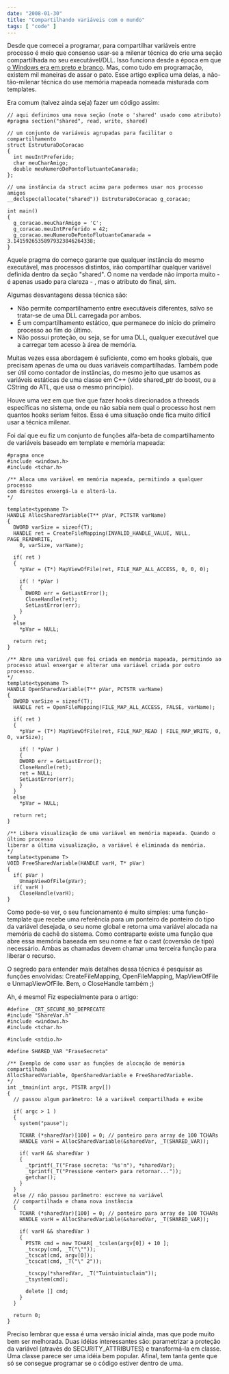 ```yaml
---
date: "2008-01-30"
title: "Compartilhando variáveis com o mundo"
tags: [ "code" ]
---
```

Desde que comecei a programar, para compartilhar variáveis entre processo é meio que consenso usar-se a milenar técnica do crie uma seção compartilhada no seu executável/DLL. Isso funciona desde a época em que [o Windows era em preto e branco]. Mas, como tudo em programação, existem mil maneiras de assar o pato. Esse artigo explica uma delas, a não-tão-milenar técnica do use memória mapeada nomeada misturada com templates.

Era comum (talvez ainda seja) fazer um código assim:

    // aqui definimos uma nova seção (note o 'shared' usado como atributo)
    #pragma section("shared", read, write, shared)
    
    // um conjunto de variáveis agrupadas para facilitar o compartilhamento
    struct EstruturaDoCoracao
    {
      int meuIntPreferido;
      char meuCharAmigo;
      double meuNumeroDePontoFlutuanteCamarada;
    };
    
    // uma instância da struct acima para podermos usar nos processo amigos
    __declspec(allocate("shared")) EstruturaDoCoracao g_coracao;
    
    int main()
    {
      g_coracao.meuCharAmigo = 'C';
      g_coracao.meuIntPreferido = 42;
      g_coracao.meuNumeroDePontoFlutuanteCamarada = 3.14159265358979323846264338;
    } 

Aquele pragma do começo garante que qualquer instância do mesmo executável, mas processos distintos, irão compartilhar qualquer variável definida dentro da seção "shared". O nome na verdade não importa muito - é apenas usado para clareza - , mas o atributo do final, sim.

Algumas desvantagens dessa técnica são:

 - Não permite compartilhamento entre executáveis diferentes, salvo se tratar-se de uma DLL carregada por ambos.
 - É um compartilhamento estático, que permanece do início do primeiro processo ao fim do último.
 - Não possui proteção, ou seja, se for uma DLL, qualquer executável que a carregar tem acesso à área de memória.

Muitas vezes essa abordagem é suficiente, como em hooks globais, que precisam apenas de uma ou duas variáveis compartilhadas. Também pode ser útil como contador de instâncias, do mesmo jeito que usamos as variáveis estáticas de uma classe em C++ (vide shared_ptr do boost, ou a CString do ATL, que usa o mesmo princípio).

Houve uma vez em que tive que fazer hooks direcionados a threads específicas no sistema, onde eu não sabia nem qual o processo host nem quantos hooks seriam feitos. Essa é uma situação onde fica muito difícil usar a técnica milenar.

Foi daí que eu fiz um conjunto de funções alfa-beta de compartilhamento de variáveis baseado em template e memória mapeada:

    #pragma once
    #include <windows.h>
    #include <tchar.h>
    
    /** Aloca uma variável em memória mapeada, permitindo a qualquer processo
    com direitos enxergá-la e alterá-la.
    */
    
    template<typename T>
    HANDLE AllocSharedVariable(T** pVar, PCTSTR varName)
    {
      DWORD varSize = sizeof(T);
      HANDLE ret = CreateFileMapping(INVALID_HANDLE_VALUE, NULL, PAGE_READWRITE,
        0, varSize, varName);
    
      if( ret )
      {
        *pVar = (T*) MapViewOfFile(ret, FILE_MAP_ALL_ACCESS, 0, 0, 0);
    
        if( ! *pVar )
        {
          DWORD err = GetLastError();
          CloseHandle(ret);
          SetLastError(err);
        }
      }
      else
        *pVar = NULL;
    
      return ret;
    }
    
    /** Abre uma variável que foi criada em memória mapeada, permitindo ao
    processo atual enxergar e alterar uma variável criada por outro processo.
    */
    template<typename T>
    HANDLE OpenSharedVariable(T** pVar, PCTSTR varName)
    {
      DWORD varSize = sizeof(T);
      HANDLE ret = OpenFileMapping(FILE_MAP_ALL_ACCESS, FALSE, varName);
    
      if( ret )
      {
        *pVar = (T*) MapViewOfFile(ret, FILE_MAP_READ | FILE_MAP_WRITE, 0, 0, varSize);
    
        if( ! *pVar )
        {
        DWORD err = GetLastError();
        CloseHandle(ret);
        ret = NULL;
        SetLastError(err);
        }
      }
      else
        *pVar = NULL;
    
      return ret;
    }
    
    /** Libera visualização de uma variável em memória mapeada. Quando o último processo
    liberar a última visualização, a variável é eliminada da memória.
    */
    template<typename T>
    VOID FreeSharedVariable(HANDLE varH, T* pVar)
    {
      if( pVar )
        UnmapViewOfFile(pVar);
      if( varH )
        CloseHandle(varH);
    } 

Como pode-se ver, o seu funcionamento é muito simples: uma função-template que recebe uma referência para um ponteiro de ponteiro do tipo da variável desejada, o seu nome global e retorna uma variável alocada na memória de cachê do sistema. Como contraparte existe uma função que abre essa memória baseada em seu nome e faz o cast (coversão de tipo) necessário. Ambas as chamadas devem chamar uma terceira função para liberar o recurso.

O segredo para entender mais detalhes dessa técnica é pesquisar as funções envolvidas: CreateFileMapping, OpenFileMapping, MapViewOfFile e UnmapViewOfFile. Bem, o CloseHandle também ;)

Ah, é mesmo! Fiz especialmente para o artigo:

    #define _CRT_SECURE_NO_DEPRECATE
    #include "ShareVar.h"
    #include <windows.h>
    #include <tchar.h>
    
    #include <stdio.h>
    
    #define SHARED_VAR "FraseSecreta"
    
    /** Exemplo de como usar as funções de alocação de memória compartilhada
    AllocSharedVariable, OpenSharedVariable e FreeSharedVariable.
    */
    int _tmain(int argc, PTSTR argv[])
    {
      // passou algum parâmetro: lê a variável compartilhada e exibe
    
      if( argc > 1 )
      {
        system("pause");
    
        TCHAR (*sharedVar)[100] = 0; // ponteiro para array de 100 TCHARs
        HANDLE varH = AllocSharedVariable(&sharedVar, _T(SHARED_VAR));
    
        if( varH && sharedVar )
        {
          _tprintf(_T("Frase secreta: '%s'n"), *sharedVar);
          _tprintf(_T("Pressione <enter> para retornar..."));
          getchar();
        }
      }
      else // não passou parâmetro: escreve na variável 
      // compartilhada e chama nova instância
      {
        TCHAR (*sharedVar)[100] = 0; // ponteiro para array de 100 TCHARs
        HANDLE varH = AllocSharedVariable(&sharedVar, _T(SHARED_VAR));
    
        if( varH && sharedVar )
        {
          PTSTR cmd = new TCHAR[ _tcslen(argv[0]) + 10 ];
          _tcscpy(cmd, _T("\""));
          _tcscat(cmd, argv[0]);
          _tcscat(cmd, _T("\" 2"));
    
          _tcscpy(*sharedVar, _T("Tuintuintuclaim"));
          _tsystem(cmd);
    
          delete [] cmd;
        }
      }
    
      return 0;
    } 

Preciso lembrar que essa é uma versão inicial ainda, mas que pode muito bem ser melhorada. Duas idéias interessantes são: parametrizar a proteção da variável (através do SECURITY_ATTRIBUTES) e transformá-la em classe. Uma classe parece ser uma idéia bem popular. Afinal, tem tanta gente que só se consegue programar se o código estiver dentro de uma.

[o Windows era em preto e branco]: http://dqsoft.blogspot.com/2006/10/gerenciamento-de-memria-windows-16-bits.html
